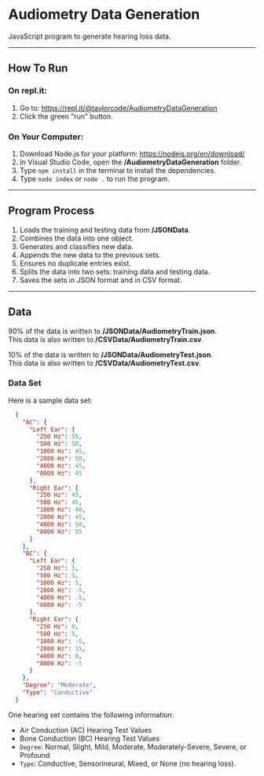 # Audiometry Data Generation
JavaScript program to generate hearing loss data.

---

## How To Run

### On repl.it:
1. Go to: https://repl.it/@taylorcode/AudiometryDataGeneration
2. Click the green "run" button.

### On Your Computer:
1. Download Node.js for your platform: https://nodejs.org/en/download/
2. In Visual Studio Code, open the **/AudiometryDataGeneration** folder.
3. Type `npm install` in the terminal to install the dependencies.
4. Type `node index` or `node .` to run the program.

---

## Program Process
1. Loads the training and testing data from **/JSONData**.
2. Combines the data into one object.
3. Generates and classifies new data.
4. Appends the new data to the previous sets.
5. Ensures no duplicate entries exist.
6. Splits the data into two sets: training data and testing data.
7. Saves the sets in JSON format and in CSV format.

---

## Data
90% of the data is written to **/JSONData/AudiometryTrain.json**.
<br/>
This data is also written to **/CSVData/AudiometryTrain.csv**.

10% of the data is written to **/JSONData/AudiometryTest.json**.
<br/>
This data is also written to **/CSVData/AudiometryTest.csv**.


### Data Set

Here is a sample data set:
```json
  {
    "AC": {
      "Left Ear": {
        "250 Hz": 55,
        "500 Hz": 50,
        "1000 Hz": 45,
        "2000 Hz": 50,
        "4000 Hz": 45,
        "8000 Hz": 45
      },
      "Right Ear": {
        "250 Hz": 45,
        "500 Hz": 45,
        "1000 Hz": 40,
        "2000 Hz": 45,
        "4000 Hz": 50,
        "8000 Hz": 55
      }
    },
    "BC": {
      "Left Ear": {
        "250 Hz": 5,
        "500 Hz": 5,
        "1000 Hz": 5,
        "2000 Hz": -5,
        "4000 Hz": -5,
        "8000 Hz": -5
      },
      "Right Ear": {
        "250 Hz": 0,
        "500 Hz": 5,
        "1000 Hz": -5,
        "2000 Hz": 15,
        "4000 Hz": 0,
        "8000 Hz": -5
      }
    },
    "Degree": "Moderate",
    "Type": "Conductive"
  }
```

One hearing set contains the following information:
- Air Conduction (AC) Hearing Test Values
- Bone Conduction (BC) Hearing Test Values
- `Degree`: Normal, Slight, Mild, Moderate, Moderately-Severe, Severe, or Profound
- `Type`: Conductive, Sensorineural, Mixed, or None (no hearing loss).
